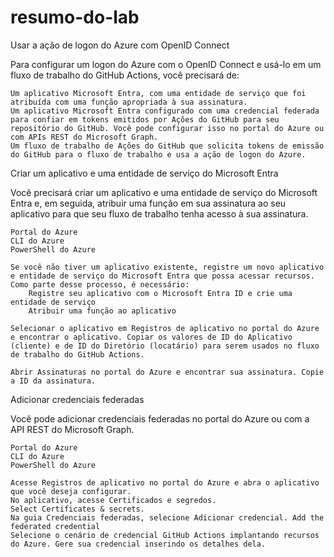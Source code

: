 # resumo-do-lab
Usar a ação de logon do Azure com OpenID Connect

Para configurar um logon do Azure com o OpenID Connect e usá-lo em um fluxo de trabalho do GitHub Actions, você precisará de:

    Um aplicativo Microsoft Entra, com uma entidade de serviço que foi atribuída com uma função apropriada à sua assinatura.
    Um aplicativo Microsoft Entra configurado com uma credencial federada para confiar em tokens emitidos por Ações do GitHub para seu repositório do GitHub. Você pode configurar isso no portal do Azure ou com APIs REST do Microsoft Graph.
    Um fluxo de trabalho de Ações do GitHub que solicita tokens de emissão do GitHub para o fluxo de trabalho e usa a ação de logon do Azure.

Criar um aplicativo e uma entidade de serviço do Microsoft Entra

Você precisará criar um aplicativo e uma entidade de serviço do Microsoft Entra e, em seguida, atribuir uma função em sua assinatura ao seu aplicativo para que seu fluxo de trabalho tenha acesso à sua assinatura.

    Portal do Azure
    CLI do Azure
    PowerShell do Azure

    Se você não tiver um aplicativo existente, registre um novo aplicativo e entidade de serviço do Microsoft Entra que possa acessar recursos. Como parte desse processo, é necessário:
        Registre seu aplicativo com o Microsoft Entra ID e crie uma entidade de serviço
        Atribuir uma função ao aplicativo

    Selecionar o aplicativo em Registros de aplicativo no portal do Azure e encontrar o aplicativo. Copiar os valores de ID do Aplicativo (cliente) e de ID do Diretório (locatário) para serem usados no fluxo de trabalho do GitHub Actions.

    Abrir Assinaturas no portal do Azure e encontrar sua assinatura. Copie a ID da assinatura.

Adicionar credenciais federadas

Você pode adicionar credenciais federadas no portal do Azure ou com a API REST do Microsoft Graph.

    Portal do Azure
    CLI do Azure
    PowerShell do Azure

    Acesse Registros de aplicativo no portal do Azure e abra o aplicativo que você deseja configurar.
    No aplicativo, acesse Certificados e segredos.
    Select Certificates & secrets.
    Na guia Credenciais federadas, selecione Adicionar credencial. Add the federated credential
    Selecione o cenário de credencial GitHub Actions implantando recursos do Azure. Gere sua credencial inserindo os detalhes dela.
